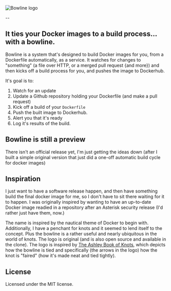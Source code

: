 ![Bowline logo](http://i.imgur.com/nZkCkrv.png)

--

## It ties your Docker images to a build process... with a bowline.

Bowline is a system that's designed to build Docker images for you, from a Dockerfile automatically, as a service. It watches for changes to "something" (a file over HTTP, or a merged pull request {and more}) and then kicks off a build process for you, and pushes the image to Dockerhub.

It's goal is to:

1. Watch for an update
2. Update a Github repository holding your Dockerfile (and make a pull request)
3. Kick off a build of your `Dockerfile`
4. Push the built image to Dockerhub.
5. Alert you that it's ready
6. Log it's results of the build.

## Bowline is still a preview

There isn't an official release yet, I'm just getting the ideas down (after I built a simple original version that just did a one-off automatic build cycle for docker images)

## Inspiration

I just want to have a software release happen, and then have something build the final docker image for me, so I don't have to sit there waiting for it to happen. I was originally inspired by wanting to have an up-to-date Docker image readied in a repository after an Asterisk security release (I'd rather just have them, now.)

The name is inspired by the nautical theme of Docker to begin with. Additionally, I have a penchant for knots and it seemed to lend itself to the concept. Plus the bowline is a rather useful and nearly ubiquitous in the world of knots. The logo is original (and is also open source and available in the clone). The logo is inspired by [The Ashley Book of Knots](http://en.wikipedia.org/wiki/The_Ashley_Book_of_Knots), which depicts how the bowline is tied and specifically (the arrows in the logo) how the knot is "faired" (how it's made neat and tied tightly).

## License

Licensed under the MIT license.